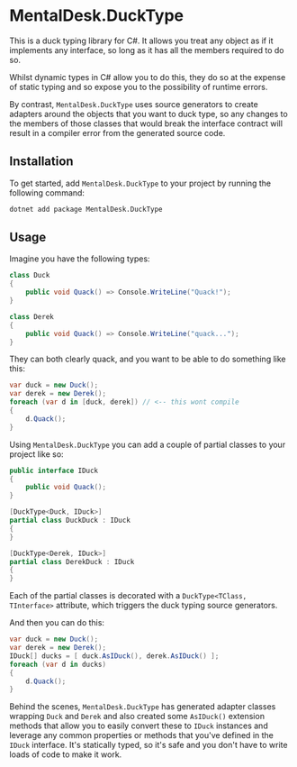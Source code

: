 MentalDesk.DuckType
===================

This is a duck typing library for C#. It allows you treat any object as if it implements any interface, so long as it 
has all the members required to do so. 

Whilst dynamic types in C# allow you to do this, they do so at the expense of static typing and so expose you to the 
possibility of runtime errors. 

By contrast, `MentalDesk.DuckType` uses source generators to create adapters around the objects that you want to duck 
type, so any changes to the members of those classes that would break the interface contract will result in a compiler 
error from the generated source code.

## Installation

To get started, add `MentalDesk.DuckType` to your project by running the following command:

```bash
dotnet add package MentalDesk.DuckType
```

## Usage

Imagine you have the following types:

```csharp
class Duck
{
    public void Quack() => Console.WriteLine("Quack!");
}

class Derek
{
    public void Quack() => Console.WriteLine("quack...");
}
```

They can both clearly quack, and you want to be able to do something like this:

```csharp   
var duck = new Duck();
var derek = new Derek();
foreach (var d in [duck, derek]) // <-- this wont compile
{
    d.Quack();
}
```

Using `MentalDesk.DuckType` you can add a couple of partial classes to your project like so:

```csharp
public interface IDuck
{
    public void Quack();
}

[DuckType<Duck, IDuck>]
partial class DuckDuck : IDuck
{
}

[DuckType<Derek, IDuck>]
partial class DerekDuck : IDuck
{
}
```

Each of the partial classes is decorated with a `DuckType<TClass, TInterface>` attribute, which triggers the duck typing
source generators.

And then you can do this:

```csharp
var duck = new Duck();
var derek = new Derek();
IDuck[] ducks = [ duck.AsIDuck(), derek.AsIDuck() ];
foreach (var d in ducks)
{
    d.Quack();
}
```

Behind the scenes, `MentalDesk.DuckType` has generated adapter classes wrapping `Duck` and `Derek` and also created some
`AsIDuck()` extension methods that allow you to easily convert these to `IDuck` instances and leverage any common 
properties or methods that you've defined in the `IDuck` interface. It's statically typed, so it's safe and you don't 
have to write loads of code to make it work.